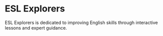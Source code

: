 # ESL Explorers
 ESL Explorers is dedicated to improving English skills through           interactive lessons and expert guidance.
